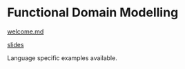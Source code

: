 # Functional Domain Modelling

[welcome.md](welcome.md)

[slides](slides/index.html)

Language specific examples available.
